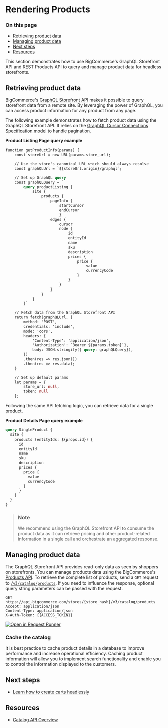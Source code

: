 # Rendering Products

<div class="otp" id="no-index">

### On this page
- [Retrieving product data](#retrieving-product-data)
- [Managing product data](#managing-product-data)
- [Next steps](#next-steps)
- [Resources](#resources)

</div>

This section demonstrates how to use BigCommerce's GraphQL Storefront API and REST Products API to query and manage product data for headless storefronts.

## Retrieving product data

BigCommerce's [GraphQL Storefront API](https://developer.bigcommerce.com/api-reference/storefront/graphql) makes it possible to query storefront data from a remote site. By leveraging the power of GraphQL, you can access product information for any product from any page.

The following example demonstrates how to fetch product data using the GraphQL Storefront API. It relies on the [GraphQL Cursor Connections Specification model](https://relay.dev/graphql/connections.htm) to handle pagination.

**Product Listing Page query example**

```graphql
function getProductInfo(params) {
    const storeUrl = new URL(params.store_url);

    // Use the store's canonical URL which should always resolve
    const graphQLUrl = `${storeUrl.origin}/graphql`;

    // Set up GraphQL query
    const graphQLQuery = `
        query productListing {
            site {
                products {
                    pageInfo {
                        startCursor
                        endCursor
                        }
                    edges {
                        cursor
                        node {
                            id
                            entityId
                            name
                            sku
                            description
                            prices {
                                price {
                                    value
                                    currencyCode
                                }
                            }
                        }
                    }
                }
            }
        }`

    // Fetch data from the GraphQL Storefront API
    return fetch(graphQLUrl, {
        method: 'POST',
        credentials: 'include',
        mode: 'cors',
        headers: { 
            'Content-Type': 'application/json', 
            'Authorization': `Bearer ${params.token}`},
            body: JSON.stringify({ query: graphQLQuery}),
        })
        .then(res => res.json())
        .then(res => res.data);
    }

    // Set up default params
    let params = {
        store_url: null,
        token: null
    };
```
Following the same API fetching logic, you can retrieve data for a single product.

**Product Details Page query example**

```graphql
query SingleProduct {
  site {
    products (entityIds: ${props.id}) {
      id
      entityId
      name
      sku
      description
      prices {
        price {
          value
          currencyCode
        }
      }
    }
  }
}
```

<div class="HubBlock--callout">
<div class="CalloutBlock--info">
<div class="HubBlock-content">

> ### Note
> We recommend using the GraphQL Storefront API to consume the product data as it can retrieve pricing and other product-related information in a single call and orchestrate an aggregated response.

</div>
</div>
</div>

## Managing product data

The GraphQL Storefront API provides read-only data as seen by shoppers on storefronts. You can manage products data using the BigCommerce's [Products API](https://developer.bigcommerce.com/api-reference/store-management/catalog/products/). To retrieve the complete list of products, send a `GET` request to [`/v3/catalog/products`](https://developer.bigcommerce.com/api-reference/store-management/catalog/products/getproducts). If you need to influence the response, optional query string parameters can be passed with the request.

```http
GET https://api.bigcommerce.com/stores/{store_hash}/v3/catalog/products
Accept: application/json
Content-Type: application/json
X-Auth-Token: {{ACCESS_TOKEN}}
```

[![Open in Request Runner](https://storage.googleapis.com/bigcommerce-production-dev-center/images/Open-Request-Runner.svg)](https://developer.bigcommerce.com/api-reference/store-management/catalog/products/getproducts#requestrunner)

### Cache the catalog

It is best practice to cache product details in a database to improve performance and increase operational efficiency. Caching product information will allow you to implement search functionality and enable you to control the information displayed to the customers.
 
## Next steps

- [Learn how to create carts headlessly]()

## Resources

- [Catalog API Overview](https://developer.bigcommerce.com/api-docs/store-management/catalog/catalog-overview)